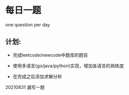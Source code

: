 # 每日一题

one question per day

## 计划:

- 完成leetcode/newcode中题库的题目

- 使用多语言(go/java/python)实现，增加各语言的熟练度

- 在完成之后添加求解分析

20210831 漏写一题